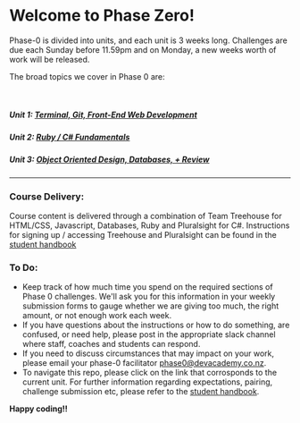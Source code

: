 # Welcome to Phase Zero!

Phase-0 is divided into units, and each unit is 3 weeks long. Challenges are due each Sunday before 11.59pm and on Monday, a new weeks worth of work will be released. 

The broad topics we cover in Phase 0 are:

</br>  

##### Unit 1: [Terminal, Git, Front-End Web Development](./unit_1)
##### Unit 2: [Ruby / C# Fundamentals](./unit_2)
##### Unit 3: [Object Oriented Design, Databases, + Review](./unit_3)

--------------------	
### Course Delivery:
Course content is delivered through a combination of Team Treehouse for HTML/CSS, Javascript, Databases, Ruby and Pluralsight for C#. Instructions for signing up / accessing Treehouse and Pluralsight can be found in the [student handbook](https://github.com/dev-academy-phase0/phase-0-handbook/blob/master/readme.md)

### To Do: 
* Keep track of how much time you spend on the required sections of Phase 0 challenges. We'll ask you for this information in your weekly submission forms to gauge whether we are giving too much, the right amount, or not enough work each week.
* If you have questions about the instructions or how to do something, are confused, or need help, please post in the appropriate slack channel where staff, coaches and students can respond. 
* If you need to discuss circumstances that may impact on your work, please email your phase-0 facilitator phase0@devacademy.co.nz.
* To navigate this repo, please click on the link that corrosponds to the current unit. For further information regarding expectations, pairing, challenge submission etc, please refer to the [student handbook](https://github.com/dev-academy-phase0/phase-0-handbook/blob/master/overview.md).  
  
    
      
**Happy coding!!**       

